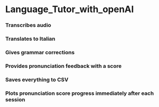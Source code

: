 # Language_Tutor_with_openAI

### Transcribes audio
### Translates to Italian
### Gives grammar corrections
### Provides pronunciation feedback with a score
### Saves everything to CSV
### Plots pronunciation score progress immediately after each session
